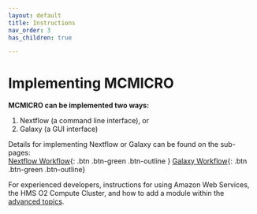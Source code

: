 ```yaml
---
layout: default
title: Instructions
nav_order: 3
has_children: true

---
```


# Implementing MCMICRO

**MCMICRO can be implemented two ways:**  
1. Nextflow (a command line interface), or  
2. Galaxy (a GUI interface)

Details for implementing Nextflow or Galaxy can be found on the sub-pages:  
[Nextflow Workflow](./nextflow/){: .btn .btn-green .btn-outline } [Galaxy Workflow](./galaxy/){: .btn .btn-green .btn-outline}

For experienced developers, instructions for using Amazon Web Services, the HMS O2 Compute Cluster, and how to add a module within the [advanced topics](./advanced-topics/).






